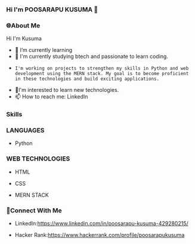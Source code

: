 ### Hi I'm POOSARAPU KUSUMA 👋




  ### 🌐About Me ###

Hi I'm Kusuma

- 🌱 I’m currently learning
- 👯 I'm currently studying btech and passionate to learn coding.
-     I'm working on projects to strengthen my skills in Python and web development using the MERN stack. My goal is to become proficient in these technologies and build exciting applications.
- 👀I'm interested to learn new technologies.
- 📫 How to reach me: LinkedIn



### Skills ###

### LANGUAGES ###

- Python

### WEB TECHNOLOGIES ###

- HTML

- CSS

- MERN STACK


### 🔗Connect With Me ###

- LinkedIn:https://www.linkedin.com/in/poosarapu-kusuma-429280215/

- Hacker Rank:https://www.hackerrank.com/profile/poosarapukusuma


